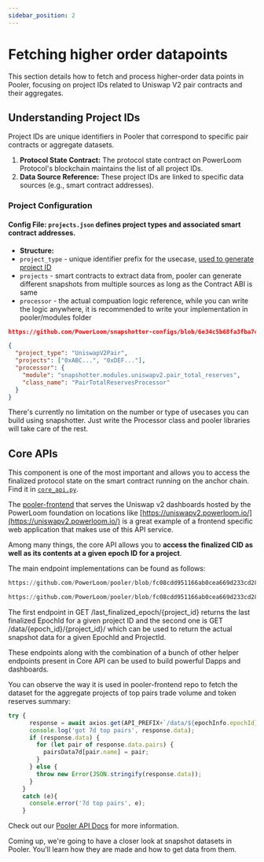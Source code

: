 ```yaml
---
sidebar_position: 2
---
```


# Fetching higher order datapoints


This section details how to fetch and process higher-order data points in Pooler, focusing on project IDs related to Uniswap V2 pair contracts and their aggregates.

## Understanding Project IDs

Project IDs are unique identifiers in Pooler that correspond to specific pair contracts or aggregate datasets.

1. **Protocol State Contract:** The protocol state contract on PowerLoom Protocol's blockchain maintains the list of all project IDs.
2. **Data Source Reference:** These project IDs are linked to specific data sources (e.g., smart contract addresses).


### Project Configuration 

  #### Config File: `projects.json` defines project types and associated smart contract addresses.
  - **Structure:**
-   `project_type`  - unique identifier prefix for the usecase,  [used to generate project ID](../../../protocol/specifications/snapshotter/snapshot-build.md)
-   `projects` - smart contracts to extract data from, pooler can generate different snapshots from multiple sources as long as the Contract ABI is same
-   `processor` - the actual compuation logic reference, while you can write the logic anywhere, it is recommended to write your implementation in pooler/modules folder
```json reference
https://github.com/PowerLoom/snapshotter-configs/blob/6e34c5b68fa3fba7cad3b140f8676dcbdab687c5/projects.example.json#L1-L35
```

```json
{
  "project_type": "UniswapV2Pair",
  "projects": ["0xABC...", "0xDEF..."],
  "processor": {
    "module": "snapshotter.modules.uniswapv2.pair_total_reserves",
    "class_name": "PairTotalReservesProcessor"
  }
}
```

There's currently no limitation on the number or type of usecases you can build using snapshotter. Just write the Processor class and pooler libraries will take care of the rest.

## Core APIs

This component is one of the most important and allows you to access the finalized protocol state on the smart contract running on the anchor chain. Find it in  [`core_api.py`](https://github.com/PowerLoom/pooler/blob/main/snapshotter/core_api.py).

The  [pooler-frontend](https://github.com/powerloom/pooler-frontend) that serves the Uniswap v2 dashboards hosted by the PowerLoom foundation on locations like  [https://uniswapv2.powerloom.io/](https://uniswapv2.powerloom.io/)  is a great example of a frontend specific web application that makes use of this API service.

Among many things, the core API allows you to  **access the finalized CID as well as its contents at a given epoch ID for a project**.

The main endpoint implementations can be found as follows:

```python reference
https://github.com/PowerLoom/pooler/blob/fc08cdd951166ab0cea669d233cd28d0639f628d/snapshotter/core_api.py#L247-L339
```

```python reference
https://github.com/PowerLoom/pooler/blob/fc08cdd951166ab0cea669d233cd28d0639f628d/snapshotter/core_api.py#L344-L404
```

The first endpoint in GET /last_finalized_epoch/{project_id} returns the last finalized EpochId for a given project ID and the second one is GET /data/{epoch_id}/{project_id}/ which can be used to return the actual snapshot data for a given EpochId and ProjectId.

These endpoints along with the combination of a bunch of other helper endpoints present in Core API can be used to build powerful Dapps and dashboards.

You can observe the way it is used in pooler-frontend repo to fetch the dataset for the aggregate projects of top pairs trade volume and token reserves summary:

```js
try {
      response = await axios.get(API_PREFIX+`/data/${epochInfo.epochId}/${top_pairs_7d_project_id}/`);
      console.log('got 7d top pairs', response.data);
      if (response.data) {
        for (let pair of response.data.pairs) {
          pairsData7d[pair.name] = pair;
        }
      } else {
        throw new Error(JSON.stringify(response.data));
      }
    }
    catch (e){
      console.error('7d top pairs', e);
    }
```

Check out our [Pooler API Docs](../../../Pooler-API-Docs/) for more information.

Coming up, we're going to have a closer look at snapshot datasets in Pooler. You'll learn how they are made and how to get data from them. 